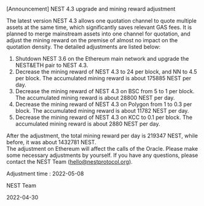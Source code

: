 [Announcement] NEST 4.3 upgrade and mining reward adjustment


The latest version NEST 4.3 allows one quotation channel to quote multiple assets at the same time, which significantly saves relevant GAS fees. It is planned to merge mainstream assets into one channel for quotation, and adjust the mining reward on the premise of almost no impact on the quotation density. The detailed adjustments are listed below:  

1. Shutdown NEST 3.6 on the Ethereum main network and upgrade the NEST&ETH pair to NEST 4.3.  
2. Decrease the mining reward of NEST 4.3 to 24 per block, and NN to 4.5 per block. The accumulated mining reward is about 175885 NEST per day.
3. Decrease the mining reward of NEST 4.3 on BSC from 5 to 1 per block. The accumulated mining reward is about 28800 NEST per day.
4. Decrease the mining reward of NEST 4.3 on Polygon from 1 to 0.3 per block. The accumulated mining reward is about 11782 NEST per day.
5. Decrease the mining reward of NEST 4.3 on KCC to 0.1 per block. The accumulated mining reward is about 2880 NEST per day. 
 
After the adjustment, the total mining reward per day is 219347 NEST, while before, it was about 1432781 NEST.  
The adjustment on Ethereum will affect the calls of the Oracle. Please make some necessary adjustments by yourself. If you have any questions, please contact the NEST Team (hello@nestprotocol.org).  
 
Adjustment time : 2022-05-08  

NEST Team

2022-04-30